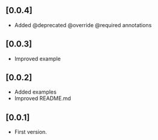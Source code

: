 ## [0.0.4]

* Added @deprecated @override @required annotations

## [0.0.3]

* Improved example

## [0.0.2]

* Added examples
* Improved README.md

## [0.0.1]

* First version.



